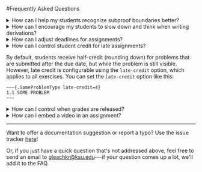 #Frequently Asked Questions

<details>
<summary>How can I help my students recognize subproof boundaries better?</summary>

</details>

<details>
<summary>How can I encourage my students to slow down and think when writing derivations?</summary>

</details>

<details>
<summary>How can I adjust deadlines for assignments?</summary>

There are two major deadlines associated with an assignment. One is the *due
date*. This is displayed on each student's user page, and determines whether
work counts as late. The other is the *visible* date. After the *visible* date
passes, the assignment is no longer visible to the student, and can't be
accessed. You can configure both of these dates by pressing the small "gear"
icon (like this <i.fa.fa-cog></i>) that appears next to the assignment listing
on the instructor page.

You can also adjust deadlines per-student in two ways. One is to offer the
student an extension. You can do this by clicking the "calendar plus" icon
(looks like this: <i.fa.fa-calendar-plus-o></i>) that appears next to the
student's name in the class roster on your instructor page. The extension will
override both the due-date and the visibility date for that student. You can
also set a deadline adjustment policy for a specific student by clicking the
"clock" icon (looks like this: <i.fa.fa-clock-o></i>) next to the student's
name.

</details>

<details>
<summary>How can I control student credit for late assignments?<summary>

By default, students receive half-credit (rounding down) for problems that are
submitted after the due date, but while the problem is still visible. However,
late credit is configurable using the `late-credit` option, which applies to
all exercises. You can set the `late-credit` option like this:

    ~~~{.SomeProblemType late-credit=4} 
    1.1 SOME PROBLEM
    ~~~

</details>

<details>
<summary>How can I control when grades are released?</summary>

</details>

<details>
<summary>How can I embed a video in an assignment?</summary>

</details>

---

Want to offer a documentation suggestion or report a typo? Use the issue
tracker [here](https://github.com/Carnap/Carnap-Documentation/issues)!

Or, if you just have a quick question that's not addressed above, feel free to
send an email to [gleachkr@ksu.edu](mailto:gleachkr@ksu.edu)---if your question
comes up a lot, we'll add it to the FAQ.
